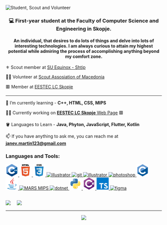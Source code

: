 ![Student, Scout and Volunteer](https://github.com/MartinJanev/MartinJanev/blob/main/banner.png)

<h3 align="center">💻 First-year student at the Faculty of Computer Science and Engineering in Skopje.</h3>
<h4 align = "center">An individual, that desires to do lots of things and delve into lots of interesting technologies. I am always curious to attain my highest potential while admiring the process of accomplishing anything beyond my comfort zone.</h3>

  <p>⚜️ Scout member at <a href="https://www.ekvinoks.mk"> SU Equinox - Shtip</a></p>
  <p>👨🏼 Volunteer at  <a href="https://scout.org.mk/">Scout Assosiation of Macedonia</a></p>
  <p>🟥 Member at  <a href="https://eestec.mk/">EESTEC LC Skopje</a></p>

---

🌱 I’m currently learning - **C++, HTML, CSS, MIPS**

👷‍♂️ Currently working on <a href="https://eestec.mk/">**EESTEC LC Skopje** Web Page</a> 🟥

🪣 Languages to Learn - **Java, Phyton, JavaScript, Flutter, Kotlin**

📫 If you have anything to ask me, you can reach me at **janev.martin123@gmail.com**

<h3 align="left">Languages and Tools:</h3>
<p align="left"> <a href="https://www.w3schools.com/cpp/" target="_blank" rel="noreferrer"> <img src="https://raw.githubusercontent.com/devicons/devicon/master/icons/cplusplus/cplusplus-original.svg" alt="cplusplus" width="40" height="40"/> </a> <a href="https://www.w3.org/html/" target="_blank" rel="noreferrer"> <img src="https://raw.githubusercontent.com/devicons/devicon/master/icons/html5/html5-original-wordmark.svg" alt="html5" width="40" height="40"/> </a> <a href="https://www.w3schools.com/css/" target="_blank" rel="noreferrer"> <img src="https://raw.githubusercontent.com/devicons/devicon/master/icons/css3/css3-original-wordmark.svg" alt="css3" width="40" height="40"/> </a> <a href="https://unity.com"  target="_blank" rel="noreferrer"> <img src="https://cdn.sanity.io/images/fuvbjjlp/production/36cbc8ae92c7711afb9ab1ec9f7174863f4d7c19-22x24.svg" alt="illustrator" width="40" height="40"/> </a><a href="https://git-scm.com/" target="_blank" rel="noreferrer"> <img src="https://www.vectorlogo.zone/logos/git-scm/git-scm-icon.svg" alt="git" width="40" height="40"/> </a> <a href="https://www.adobe.com/in/products/illustrator.html" target="_blank" rel="noreferrer"> <img src="https://www.vectorlogo.zone/logos/adobe_illustrator/adobe_illustrator-icon.svg" alt="illustrator" width="40" height="40"/> </a> <a href="https://www.photoshop.com/en" target="_blank" rel="noreferrer"> <img src="https://www.adobe.com/content/dam/acom/one-console/icons_rebrand/ps_appicon.svg" alt="photoshop" width="40" height="40"/> </a><a href="https://www.cprogramming.com/" target="_blank" rel="noreferrer"> <img src="https://raw.githubusercontent.com/devicons/devicon/master/icons/c/c-original.svg" alt="c" width="40" height="40"/> </a> <a href="https://www.java.com" target="_blank" rel="noreferrer"> <img src="https://raw.githubusercontent.com/devicons/devicon/master/icons/java/java-original.svg" alt="java" width="40" height="40"/> </a>  <a href="https://courses.missouristate.edu/kenvollmar/mars/" target="_blank" rel="noreferrer"> <img src="https://courses.missouristate.edu/kenvollmar/mars/Mars%20140.jpg" alt="MARS MIPS" width="40" height="40"/> </a>  <a href="https://dotnet.microsoft.com/" target="_blank" rel="noreferrer"> <img src="https://upload.wikimedia.org/wikipedia/commons/thumb/7/7d/Microsoft_.NET_logo.svg/456px-Microsoft_.NET_logo.svg.png" alt="dotnet" width="40" height="40"/> </a><a href="https://www.python.org" target="_blank" rel="noreferrer"> <img src="https://raw.githubusercontent.com/devicons/devicon/master/icons/python/python-original.svg" alt="python" width="40" height="40"/> </a><a href="https://www.w3schools.com/cs/" target="_blank" rel="noreferrer"> <img src="https://raw.githubusercontent.com/devicons/devicon/master/icons/csharp/csharp-original.svg" alt="csharp" width="40" height="40"/> </a> <a href="https://www.typescriptlang.org/" target="_blank" rel="noreferrer"> <img src="https://raw.githubusercontent.com/devicons/devicon/master/icons/typescript/typescript-original.svg" alt="typescript" width="40" height="40"/> </a> <a href="https://www.figma.com/" target="_blank" rel="noreferrer"> <img src="https://www.vectorlogo.zone/logos/figma/figma-icon.svg" alt="figma" width="40" height="40"/> </a> </p>

<br>

<div class='container'>
<img style="height: auto; width: 34%;" class="img" src="https://github-readme-stats.vercel.app/api/top-langs/?username=martinjanev&size_weight=0&count_weight=1&show_icons=true&locale=en&include_all_commits=true&theme=merko&langs_count=9&layout=compact&hide=cmake,shaderlab,hlsl,makefile" />
&nbsp;
&nbsp;
<img style="height: auto; width: 55%;" class="img" src="https://github-readme-streak-stats.herokuapp.com/?user=martinjanev&show_icons=true&locale=en&include_all_commits=true&theme=merko" />

---
<!--### ✍️ Random Dev Quote
![](https://quotes-github-readme.vercel.app/api?type=horizontal&theme=radical)

### 😂 Random Dev Meme-->
<div align="center">
  <img src='https://randommeme-five.vercel.app/' style="height: 500px;"/>
</div>
</div>
